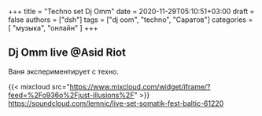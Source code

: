 +++
title = "Techno set Dj Omm"
date = 2020-11-29T05:10:51+03:00
draft = false
authors = ["dsh"]
tags = ["dj oom", "techno", "Саратов"]
categories = [ "музыка", "онлайн" ]
+++
## Dj Omm live @Asid Riot

Ваня экспериментирует с техно.

{{< mixcloud src="https://www.mixcloud.com/widget/iframe/?feed=%2Fo936o%2Fjust-illusions%2F" >}}
<https://soundcloud.com/lemnic/live-set-somatik-fest-baltic-61220>